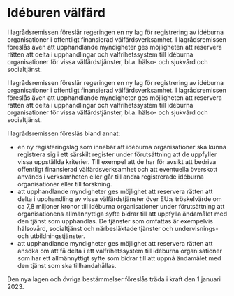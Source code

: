 # Idéburen välfärd

I lagrådsremissen föreslår regeringen en ny lag för registrering av idéburna organisationer i offentligt finansierad välfärdsverksamhet. I lagrådsremissen föreslås även att upphandlande myndigheter ges möjligheten att reservera rätten att delta i upphandlingar och valfrihetssystem till idéburna organisationer för vissa välfärdstjänster, bl.a. hälso- och sjukvård och socialtjänst.

I lagrådsremissen föreslår regeringen en ny lag för registrering av idéburna organisationer i offentligt finansierad välfärdsverksamhet. I lagrådsremissen föreslås även att upphandlande myndigheter ges möjligheten att reservera rätten att delta i upphandlingar och valfrihetssystem till idéburna organisationer för vissa välfärdstjänster, bl.a. hälso- och sjukvård och socialtjänst.

I lagrådsremissen föreslås bland annat:

* en ny registeringslag som innebär att idéburna organisationer ska kunna registrera sig i ett särskilt register under förutsättning att de uppfyller vissa uppställda kriterier. Till exempel att de har för avsikt att bedriva offentligt finansierad välfärdsverksamhet och att eventuella överskott används i verksamheten eller går till andra registrerade idéburna organisationer eller till forskning.
* att upphandlande myndigheter ges möjlighet att reservera rätten att delta i upphandling av vissa välfärdstjänster över EU:s tröskelvärde om ca 7,8 miljoner kronor till idéburna organisationer under förutsättning att organisationens allmännyttiga syfte bidrar till att uppfylla ändamålet med den tjänst som upphandlas. De tjänster som omfattas är exempelvis hälsovård, socialtjänst och närbesläktade tjänster och undervisnings- och utbildningstjänster.
* att upphandlande myndigheter ges möjlighet att reservera rätten att ansöka om att få delta i ett valfrihetssystem till idéburna organisationer som har ett allmännyttigt syfte som bidrar till att uppnå ändamålet med den tjänst som ska tillhandahållas.

Den nya lagen och övriga bestämmelser föreslås träda i kraft den 1 januari 2023.

